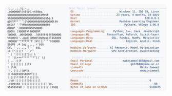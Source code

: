<picture>
  <source srcset="https://raw.githubusercontent.com/mmazinjameel/mmazinjameel/main/dark_mode.svg?v=1742811081" media="(prefers-color-scheme: dark)">
  <img src="https://raw.githubusercontent.com/mmazinjameel/mmazinjameel/main/light_mode.svg?v=1742811081">
</picture>

